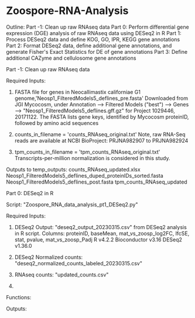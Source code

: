 # Zoospore-RNA-Analysis

Outline:
Part -1: Clean up raw RNAseq data
Part 0: Perform differential gene expression (DGE) analysis of raw RNAseq data using DESeq2 in R
Part 1: Process DESeq2 data and define KOG, GO, IPR, KEGG gene annotations
Part 2: Format DESeq2 data, define additional gene annotations, and generate Fisher's Exact Statistics for DE of gene annotations
Part 3: Define additional CAZyme and cellulosome gene annotations



Part -1: Clean up raw RNAseq data

Required Inputs:
1) FASTA file for genes in Neocallimastix californiae G1 genome,'Neosp1_FilteredModels5_deflines_pre.fasta'
Downloaded from JGI Mycocosm, under Annotation --> Filtered Models ("best") --> Genes --> "Neosp1_FilteredModels5_deflines.gff.gz" for Project 1029446, 20171122.
The FASTA lists gene keys, identified by Mycocosm proteinID, followed by amino acid sequences

2) counts_in_filename = 'counts_RNAseq_original.txt'
Note, raw RNA-Seq reads are available at NCBI BioProject: PRJNA982907 to PRJNA982924 

3) tpm_counts_in_filename = 'tpm_counts_RNAseq_original.txt'
Transcripts-per-million normalization is considered in this study.

Outputs to temp_outputs:
counts_RNAseq_updated.xlsx
Neosp1_FilteredModels5_deflines_duped_proteinIDs_sorted.fasta
Neosp1_FilteredModels5_deflines_post.fasta
tpm_counts_RNAseq_updated


Part 0: DESeq2 in R




Script: "Zoospore_RNA_data_analysis_pt1_DESeq2.py"

Required Inputs:
1) DESeq2 Output: "deseq2_output_20230315.csv" from DESeq2 analysis in R script.
Columns: proteinID, baseMean, mat_vs_zoosp_log2FC, lfcSE, stat, pvalue, mat_vs_zoosp_Padj
R v4.2.2
Bioconductor v3.16
DESeq2 v1.36.0

2) DESeq2 Normalized counts: "deseq2_normalized_counts_labeled_20230315.csv"

3) RNAseq counts: "updated_counts.csv"

4) 
Functions:

Outputs:
